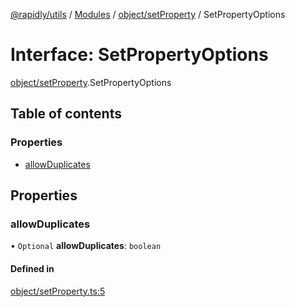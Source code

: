 [@rapidly/utils](../README.md) / [Modules](../modules.md) / [object/setProperty](../modules/object_setProperty.md) / SetPropertyOptions

# Interface: SetPropertyOptions

[object/setProperty](../modules/object_setProperty.md).SetPropertyOptions

## Table of contents

### Properties

- [allowDuplicates](object_setProperty.SetPropertyOptions.md#allowduplicates)

## Properties

### allowDuplicates

• `Optional` **allowDuplicates**: `boolean`

#### Defined in

[object/setProperty.ts:5](https://github.com/canguser/rapidly-utils/blob/09ac0e9/main/object/setProperty.ts#L5)
